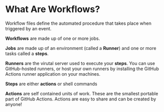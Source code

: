 # What Are Workflows?

Workflow files define the automated procedure that takes place when triggered by an event.

**Workflows** are made up of one or more jobs.

**Jobs** are made up of an environment (called a **Runner**) and one or more tasks called a **steps**.

**Runners** are the virutal server used to execute your **steps**.  You can use GitHub-hosted runners, or host your own runners by installing the GitHub Actions runner application on your machines.

**Steps** are either **actions** or shell commands

**Actions** are self contained units of work.  These are the smallest portable part of GitHub Actions.  Actions are easy to share and can be created by anyone!